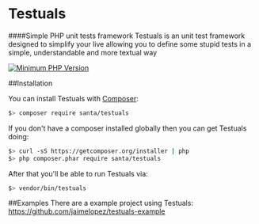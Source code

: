 # Testuals
####Simple PHP unit tests framework
Testuals is an unit test framework designed to simplify your live allowing you to define some stupid tests in a simple, understandable and more textual way 

[![Minimum PHP Version](https://img.shields.io/badge/php-%3E%3D%205.6-8892BF.svg?style=flat-square)](https://php.net/)

##Installation

You can install Testuals with [Composer](https://getcomposer.org):

```bash
$> composer require santa/testuals
```

If you don't have a composer installed globally then you can get Testuals doing:
```bash
$> curl -sS https://getcomposer.org/installer | php
$> php composer.phar require santa/testuals
```

After that you'll be able to run Testuals via:

```bash
$> vendor/bin/testuals
```
##Examples
There are a example project using Testuals:
https://github.com/jaimelopez/testuals-example

